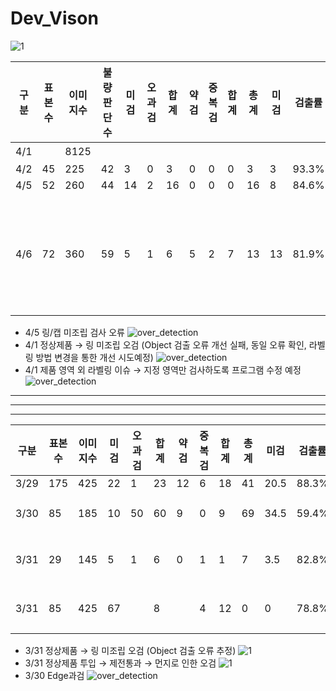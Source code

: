 # Dev_Vison

![1](https://user-images.githubusercontent.com/24608378/113106129-5adc9d00-923d-11eb-8ffb-a64a45de18b4.PNG)


|구분|표본수|이미지수|불량판단수|미검|오과검|합계|약검|중복검|합계|총계|미검|검출률|정확도|비고|
|-|-|-|-|-|-|-|-|-|-|-|-|-|-|-
|4/1||8125|||||||||||확인|
|4/2|45|225|42|3|0|3|0|0|0|3|3|93.3%|98.7%||
|4/5|52|260|44|14|2|16|0|0|0|16|8|84.6%|93.8%||
|4/6|72|360|59|5|1|6|5|2|7|13|13|81.9%|96.4%|이색제품(5개) 투입|


* 4/5 링/캡 미조립 검사 오류
![over_detection](https://user-images.githubusercontent.com/24608378/113681669-34b37300-96fd-11eb-82c3-766738863902.png)
* 4/1 정상제품 → 링 미조립 오검 
(Object 검출 오류 개선 실패, 동일 오류 확인, 라벨링 방법 변경을 통한 개선 시도예정)
![over_detection](https://user-images.githubusercontent.com/24608378/113259595-43b6b180-9308-11eb-9830-6a7eabe9f1da.png)
* 4/1 제품 영역 외 라벨링 이슈 → 지정 영역만 검사하도록 프로그램 수정 예정
![over_detection](https://user-images.githubusercontent.com/24608378/113260390-2df5bc00-9309-11eb-9aa4-6825562fe4ab.png)


-----
-----
-----

|구분|표본수|이미지수|미검|오과검|합계|약검|중복검|합계|총계|미검|검출률|정확도|비고|
|-|-|-|-|-|-|-|-|-|-|-|-|-|-
|3/29|175|425|22|1|23|12|6|18|41|20.5|88.3%|95.3%||
|3/30|85|185|10|50|60|9|0|9|69|34.5|59.4%|83.8%|Edge 과검(48)|
|3/31|29|145|5|1|6|0|1|1|7|3.5|82.8%|95.2%|링없음 오검|
|3/31|85|425|67||8||4|12|0|0|78.8%|97.2%|링없음 오검|


* 3/31 정상제품 → 링 미조립 오검 (Object 검출 오류 추정)
![1](https://user-images.githubusercontent.com/24608378/113108143-a132fb80-923f-11eb-864c-16a49267bcd4.PNG)
* 3/31 정상제품 투입 → 제전통과 → 먼지로 인한 오검
![1](https://user-images.githubusercontent.com/24608378/113107281-b3606a00-923e-11eb-8a71-46a4c049dc1a.PNG)
* 3/30 Edge과검
![over_detection](https://user-images.githubusercontent.com/24608378/112963615-8484be00-9182-11eb-9c8f-a03dfd522e2c.png)
